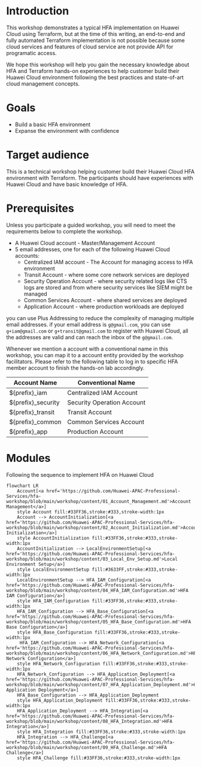 # Introduction 
This workshop demonstrates a typical HFA implementation on Huawei Cloud using Terraform, but at the time of this writing, an end-to-end and fully automated Terraform implementation is not possible because some cloud services and features of cloud service are not provide API for programatic access. 

We hope this workshop will help you gain the necessary knowledge about HFA and Terraform hands-on experiences to help customer build their Huawei Cloud environment following the best practices and state-of-art cloud management concepts.

# Goals

* Build a basic HFA environment
* Expanse the environment with confidence

# Target audience
This is a technical workshop helping customer build their Huawei Cloud HFA environment with Terraform. The participants should have experiences with Huawei Cloud and have basic knowledge of HFA.

# Prerequisites
Unless you participate a guided workshop, you will need to meet the requirements below to complete the workshop.

* A Huawei Cloud account - Master/Management Account
* 5 email addresses, one for each of the following Huawei Cloud accounts:
    * Centralized IAM account - The Account for managing access to HFA environment
    * Transit Account - where some core network services are deployed
    * Security Operation Account - where security related logs like CTS logs are stored and from where security services like SIEM might be managed
    * Common Services Account - where shared services are deployed
    * Application Account - where production workloads are deployed

you can use Plus Addressing to reduce the complexity of managing multiple email addresses. if your email address is `g@gmail.com`, you can use `g+iam@gmail.com` or `g+transit@gmail.com` to register with Huawei Cloud, all the addresses are valid and can reach the inbox of the `g@gmail.com`.

Whenever we mention a account with a conventional name in this workshop, you can map it to a account entity provided by the workshop facilitators. Please refer to the following table to log in to specific HFA member account to finish the hands-on lab accordingly.

| Account Name | Conventional Name |
| ------------- | ----------------- |
| ${prefix}_iam | Centralized IAM Account |
| ${prefix}_security | Security Operation Account |
| ${prefix}_transit | Transit Account |
| ${prefix}_common  | Common Services Account |
| ${prefix}_app     | Production Account |

# Modules
Following the sequence to implement HFA on Huawei Cloud

```mermaid
flowchart LR
    Account[<a href='https://github.com/Huawei-APAC-Professional-Services/hfa-workshop/blob/main/workshop/content/01_Account_Management.md'>Account Management</a>]
    style Account fill:#33FF36,stroke:#333,stroke-width:1px
    Account --> AccountInitialization[<a href='https://github.com/Huawei-APAC-Professional-Services/hfa-workshop/blob/main/workshop/content/02_Account_Initialization.md'>Account Initialization</a>]
    style AccountInitialization fill:#33FF36,stroke:#333,stroke-width:1px
    AccountInitialization --> LocalEnvironmentSetup[<a href='https://github.com/Huawei-APAC-Professional-Services/hfa-workshop/blob/main/workshop/content/03_Local_Env_Setup.md'>Local Environment Setup</a>]
    style LocalEnvironmentSetup fill:#3633FF,stroke:#333,stroke-width:1px
    LocalEnvironmentSetup --> HFA_IAM_Configuration[<a href='https://github.com/Huawei-APAC-Professional-Services/hfa-workshop/blob/main/workshop/content/04_HFA_IAM_Configuration.md'>HFA IAM Configuration</a>]
    style HFA_IAM_Configuration fill:#33FF36,stroke:#333,stroke-width:1px
    HFA_IAM_Configuration --> HFA_Base_Configuration[<a href='https://github.com/Huawei-APAC-Professional-Services/hfa-workshop/blob/main/workshop/content/05_HFA_Base_Configuration.md'>HFA Base Configuration</a>]
    style HFA_Base_Configuration fill:#33FF36,stroke:#333,stroke-width:1px
     HFA_IAM_Configuration --> HFA_Network_Configuration[<a href='https://github.com/Huawei-APAC-Professional-Services/hfa-workshop/blob/main/workshop/content/06_HFA_Network_Configuration.md'>HFA Network Configuration</a>]
    style HFA_Network_Configuration fill:#33FF36,stroke:#333,stroke-width:1px
    HFA_Network_Configuration --> HFA_Application_Deployment[<a href='https://github.com/Huawei-APAC-Professional-Services/hfa-workshop/blob/main/workshop/content/07_HFA_Application_Deployment.md'>HFA Application Deployment</a>]
    HFA_Base_Configuration --> HFA_Application_Deployment
    style HFA_Application_Deployment fill:#33FF36,stroke:#333,stroke-width:1px
    HFA_Application_Deployment --> HFA_Integration[<a href='https://github.com/Huawei-APAC-Professional-Services/hfa-workshop/blob/main/workshop/content/08_HFA_Integration.md'>HFA Integration</a>]
    style HFA_Integration fill:#33FF36,stroke:#333,stroke-width:1px
    HFA_Integration --> HFA_Challenge[<a href='https://github.com/Huawei-APAC-Professional-Services/hfa-workshop/blob/main/workshop/content/09_HFA_Challenge.md'>HFA Challenge</a>]
    style HFA_Challenge fill:#33FF36,stroke:#333,stroke-width:1px
```